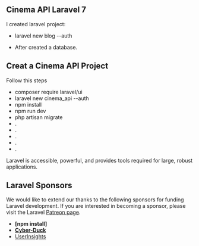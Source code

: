 ## Cinema API Laravel 7 

I created laravel project: 
- laravel new blog --auth 

- After created a database.

## Creat a Cinema API Project
Follow this steps

- composer require laravel/ui
- laravel new cinema_api --auth
- npm install
- npm run dev
- php artisan migrate
- .
- .
- .
- .
- .

Laravel is accessible, powerful, and provides tools required for large, robust applications.


## Laravel Sponsors

We would like to extend our thanks to the following sponsors for funding Laravel development. If you are interested in becoming a sponsor, please visit the Laravel [Patreon page](https://patreon.com/taylorotwell).

- **[npm install]**
- **[Cyber-Duck](https://cyber-duck.co.uk)**
- [UserInsights](https://userinsights.com)